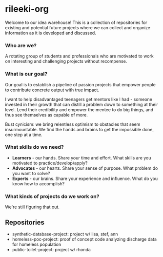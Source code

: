 # rileeki-org
Welcome to our idea warehouse! This is a collection of repositories for existing and potential future projects where we can collect and organize information as it is developed and discussed.  


### Who are we?
A rotating group of students and professionals who are motivated to work on interesting and challenging projects without recompense.


### What is our goal?
Our goal is to establish a pipeline of passion projects that empower people to contribute concrete output with true impact.

I want to help disadvantaged teenagers get mentors like I had - someone invested in their growth that can distill a problem down to something at their level. Lend their credibility and empower the mentee to do big things, and thus see themselves as capable of more.

Bust cynicism: we bring relentless optimism to obstacles that seem insurmountable.  We find the hands and brains to get the impossible done, one step at a time.


### What skills do we need?
- **Learners** - our hands.  Share your time and effort.  What skills are you motivated to practice/develop/apply?
- **Advocates** - our hearts.  Share your sense of purpose.  What problem do you want to solve?
- **Experts** - our brains.  Share your experience and influence.  What do you know how to accomplish?


### What kinds of projects do we work on?
We're still figuring that out.  


## Repositories
- synthetic-database-project: project w/ lisa, stef, ann
- homeless-poc-project: proof of concept code analyzing discharge data for homeless population
- public-toilet-project: project w/ rhonda
